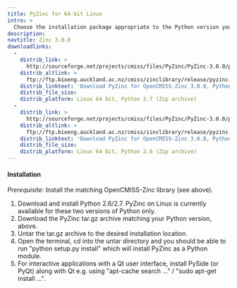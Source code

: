 ```yaml
---
title: PyZinc for 64-bit Linux
intro: >
  Choose the installation package appropriate to the Python version you are using:
description:
navtitle: Zinc 3.0.0
downloadlinks:
  -
    distrib_link: >
      http://sourceforge.net/projects/cmiss/files/PyZinc/PyZinc-3.0.0/pyzinc-3.0.0-x86_64-Ubuntu-10.04.4-LTS-Python-2.7.tar.gz/download
    distrib_altlink: >
      ftp://ftp.bioeng.auckland.ac.nz/cmiss/zinclibrary/release/pyzinc-3.0.0-x86_64-Ubuntu-10.04.4-LTS-Python-2.7.tar.gz
    distrib_linktext: 'Download PyZinc for OpenCMISS-Zinc 3.0.0, Python 2.7 for 64-bit Linux'
    distrib_file_size:
    distrib_platform: Linux 64 bit, Python 2.7 (Zip archive)
  -
    distrib_link: >
      http://sourceforge.net/projects/cmiss/files/PyZinc/PyZinc-3.0.0/pyzinc-3.0.0-x86_64-Ubuntu-10.04.4-LTS-Python-2.6.tar.gz/download
    distrib_altlink: >
      ftp://ftp.bioeng.auckland.ac.nz/cmiss/zinclibrary/release/pyzinc-3.0.0-x86_64-Ubuntu-10.04.4-LTS-Python-2.6.tar.gz
    distrib_linktext: 'Download PyZinc for OpenCMISS-Zinc 3.0.0, Python 2.6 for 64-bit Linux'
    distrib_file_size:
    distrib_platform: Linux 64 bit, Python 2.6 (Zip archive)
---
```


#### Installation

<em>Prerequisite</em>: Install the matching OpenCMISS-Zinc library (see above).

1. Download and install Python 2.6/2.7. PyZinc on Linux is currently available for these two versions of Python only.
2. Download the PyZinc tar.gz archive matching your Python version, above.
3. Untar the tar.gz archive to the desired installation location.
4. Open the terminal, cd into the untar directory and you should be able to run "python setup.py install" which will install PyZinc as a Python module.
5. For interactive applications with a Qt user interface, install PySide (or PyQt) along with Qt e.g. using "apt-cache search ..." / "sudo apt-get install ...".
